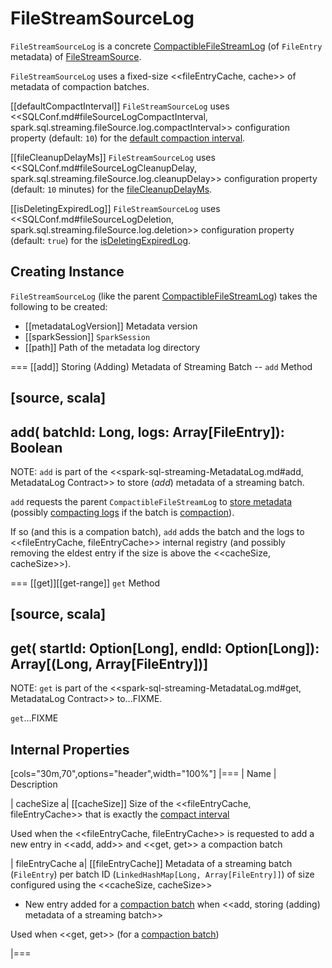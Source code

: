 # FileStreamSourceLog

`FileStreamSourceLog` is a concrete [CompactibleFileStreamLog](CompactibleFileStreamLog.md) (of `FileEntry` metadata) of [FileStreamSource](FileStreamSource.md).

`FileStreamSourceLog` uses a fixed-size <<fileEntryCache, cache>> of metadata of compaction batches.

[[defaultCompactInterval]]
`FileStreamSourceLog` uses <<SQLConf.md#fileSourceLogCompactInterval, spark.sql.streaming.fileSource.log.compactInterval>> configuration property (default: `10`) for the [default compaction interval](CompactibleFileStreamLog.md#defaultCompactInterval).

[[fileCleanupDelayMs]]
`FileStreamSourceLog` uses <<SQLConf.md#fileSourceLogCleanupDelay, spark.sql.streaming.fileSource.log.cleanupDelay>> configuration property (default: `10` minutes) for the [fileCleanupDelayMs](CompactibleFileStreamLog.md#fileCleanupDelayMs).

[[isDeletingExpiredLog]]
`FileStreamSourceLog` uses <<SQLConf.md#fileSourceLogDeletion, spark.sql.streaming.fileSource.log.deletion>> configuration property (default: `true`) for the [isDeletingExpiredLog](CompactibleFileStreamLog.md#isDeletingExpiredLog).

## Creating Instance

`FileStreamSourceLog` (like the parent [CompactibleFileStreamLog](CompactibleFileStreamLog.md)) takes the following to be created:

* [[metadataLogVersion]] Metadata version
* [[sparkSession]] `SparkSession`
* [[path]] Path of the metadata log directory

=== [[add]] Storing (Adding) Metadata of Streaming Batch -- `add` Method

[source, scala]
----
add(
  batchId: Long,
  logs: Array[FileEntry]): Boolean
----

NOTE: `add` is part of the <<spark-sql-streaming-MetadataLog.md#add, MetadataLog Contract>> to store (_add_) metadata of a streaming batch.

`add` requests the parent `CompactibleFileStreamLog` to [store metadata](CompactibleFileStreamLog.md#add) (possibly [compacting logs](CompactibleFileStreamLog.md#compact) if the batch is [compaction](CompactibleFileStreamLog.md#isCompactionBatch)).

If so (and this is a compation batch), `add` adds the batch and the logs to <<fileEntryCache, fileEntryCache>> internal registry (and possibly removing the eldest entry if the size is above the <<cacheSize, cacheSize>>).

=== [[get]][[get-range]] `get` Method

[source, scala]
----
get(
  startId: Option[Long],
  endId: Option[Long]): Array[(Long, Array[FileEntry])]
----

NOTE: `get` is part of the <<spark-sql-streaming-MetadataLog.md#get, MetadataLog Contract>> to...FIXME.

`get`...FIXME

## Internal Properties

[cols="30m,70",options="header",width="100%"]
|===
| Name
| Description

| cacheSize
a| [[cacheSize]] Size of the <<fileEntryCache, fileEntryCache>> that is exactly the [compact interval](CompactibleFileStreamLog.md#compactInterval)

Used when the <<fileEntryCache, fileEntryCache>> is requested to add a new entry in <<add, add>> and <<get, get>> a compaction batch

| fileEntryCache
a| [[fileEntryCache]] Metadata of a streaming batch (`FileEntry`) per batch ID (`LinkedHashMap[Long, Array[FileEntry]]`) of size configured using the <<cacheSize, cacheSize>>

* New entry added for a [compaction batch](CompactibleFileStreamLog.md#isCompactionBatch) when <<add, storing (adding) metadata of a streaming batch>>

Used when <<get, get>> (for a [compaction batch](CompactibleFileStreamLog.md#isCompactionBatch))

|===
